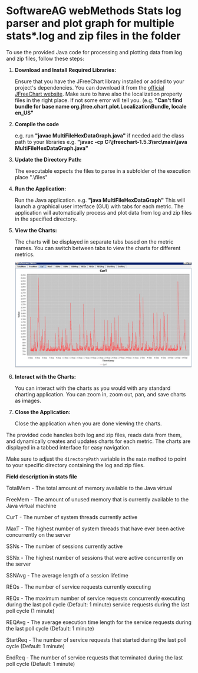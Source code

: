 # SoftwareAG webMethods Stats log parser and plot graph for multiple stats*.log and zip files in the folder


To use the provided Java code for processing and plotting data from log and zip files, follow these steps:

1. **Download and Install Required Libraries:**

   Ensure that you have the JFreeChart library installed or added to your project's dependencies. You can download it from the [official JFreeChart website](http://www.jfree.org/jfreechart/).
   Make sure to have also the localization property files in the right place. If not some error will tell you. (e.g. **"Can't find bundle for base name org.jfree.chart.plot.LocalizationBundle, locale en_US"**

2. **Compile the code**

   e.g. run **"javac MultiFileHexDataGraph.java"**
   if needed add the class path to your libraries e.g.  **"javac -cp C:\jfreechart-1.5.3\src\main\java MultiFileHexDataGraph.java"**
 
4. **Update the Directory Path:**

   The executable expects the files to parse in a subfolder of the execution place ".\\files\" 

5. **Run the Application:**

   Run the Java application. e.g. **"java MultiFileHexDataGraph"**
   This will launch a graphical user interface (GUI) with tabs for each metric. The application will automatically process and plot data from log and zip files in the specified directory.

7. **View the Charts:**

   The charts will be displayed in separate tabs based on the metric names. You can switch between tabs to view the charts for different metrics.

   ![Charts](chart.jpg)

8. **Interact with the Charts:**

   You can interact with the charts as you would with any standard charting application. You can zoom in, zoom out, pan, and save charts as images.

9. **Close the Application:**

   Close the application when you are done viewing the charts.

The provided code handles both log and zip files, reads data from them, and dynamically creates and updates charts for each metric. The charts are displayed in a tabbed interface for easy navigation.

Make sure to adjust the `directoryPath` variable in the `main` method to point to your specific directory containing the log and zip files.

**Field description in stats file**

TotalMem - The total amount of memory available to the Java virtual 

FreeMem - The amount of unused memory that is currently available to the Java virtual machine

CurT - The number of system threads currently active

MaxT - The highest number of system threads that have ever been active concurrently on the server

SSNs - The number of sessions currently active

SSNx - The highest number of sessions that were active concurrently on the server

SSNAvg - The average length of a session lifetime

REQs - The number of service requests currently executing

REQx - The maximum number of service requests concurrently executing during the last poll cycle (Default: 1 minute) service requests during the last poll cycle (1 minute)

REQAvg - The average execution time length for the service requests during the last poll cycle (Default: 1 minute)

StartReq - The number of service requests that started during the last poll cycle (Default: 1 minute)

EndReq - The number of service requests that terminated during the last poll cycle (Default: 1 minute) 
